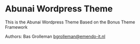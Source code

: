 # Abunai Wordpress Theme

This is the Abunai Wordpress Theme
Based on the Bonus Theme Framework

Authors:
  Bas Grolleman <bgrolleman@emendo-it.nl>

